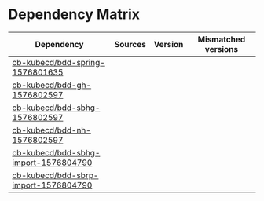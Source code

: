 # Dependency Matrix

Dependency | Sources | Version | Mismatched versions
---------- | ------- | ------- | -------------------
[cb-kubecd/bdd-spring-1576801635](https://github.com/cb-kubecd/bdd-spring-1576801635.git) |  | []() | 
[cb-kubecd/bdd-gh-1576802597](https://github.com/cb-kubecd/bdd-gh-1576802597.git) |  | []() | 
[cb-kubecd/bdd-sbhg-1576802597](https://github.com/cb-kubecd/bdd-sbhg-1576802597.git) |  | []() | 
[cb-kubecd/bdd-nh-1576802597](https://github.com/cb-kubecd/bdd-nh-1576802597.git) |  | []() | 
[cb-kubecd/bdd-sbhg-import-1576804790](https://github.com/cb-kubecd/bdd-sbhg-import-1576804790.git) |  | []() | 
[cb-kubecd/bdd-sbrp-import-1576804790](https://github.com/cb-kubecd/bdd-sbrp-import-1576804790.git) |  | []() | 
